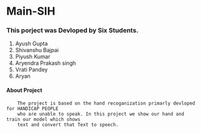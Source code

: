 # Main-SIH

### This porject was Devloped by Six Students.
  1. Ayush Gupta
  2. Shivanshu Bajpai
  3. Piyush Kumar
  4. Aryendra Prakash singh
  5. Vrati Pandey
  6. Aryan
  
#### About Project
        The project is based on the hand recoganization primarly devloped for HANDICAP PEOPLE 
        who are unable to speak. In this project we show our hand and train our model which shows
        text and convert that Text to speech. 
        
